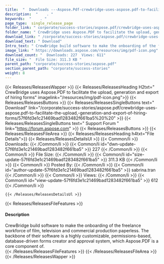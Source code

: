 ```yaml
---
title:  "  Downloads ---Aspose.Pdf-crewbridge-uses-aspose.pdf-to-facilitate-the-upload,-generation-and-export-of-hiring-forms . " 
description:  "    . " 
keywords:  "    . " 
page_type:  single_release_page
folder_link: " corporate/success-stories/aspose.pdf/crewbridge-uses-aspose.pdf-to-facilitate-the-upload,-generation-and-export-of-hiring-forms/"
folder_name: " CrewBridge uses Aspose.PDF to facilitate the upload, generation and export of hiring forms"
download_link: " /corporate/success-stories/aspose.pdf/crewbridge-uses-aspose.pdf-to-facilitate-the-upload,-generation-and-export-of-hiring-forms/57f6fd3e1c21469bad1283482f661ba5"
download_text: " Download"
Intro_text: " CrewBridge build software to make the onboarding of the freelance workforce of f..."
image_link: " https://downloads.aspose.com/resources/img/pdf-icon.png"
download_count: "  Downloads: 227  Views: 611"
file_size: "  File Size: 311.3 KB "
parent_path: "corporate/success-stories/aspose.pdf"
section_parent_path: "corporate/success-stories"
weight: 8 
---
```


{{< Releases/ReleasesWapper >}}
  {{< Releases/ReleasesHeading H2txt=" CrewBridge uses Aspose.PDF to facilitate the upload, generation and export of hiring forms" imagelink="/resources/img/pdf-icon.png">}}
  {{< Releases/ReleasesButtons >}}
    {{< Releases/ReleasesSingleButtons text=" Download" link="/corporate/success-stories/aspose.pdf/crewbridge-uses-aspose.pdf-to-facilitate-the-upload,-generation-and-export-of-hiring-forms/57f6fd3e1c21469bad1283482f661ba5%20%20" >}}
    {{< Releases/ReleasesSingleButtons text=" Support Forum " link="https://forum.aspose.com" >}}
  {{< Releases/ReleasesButtons >}}
  {{< Releases/ReleasesFileArea >}}
    {{< Releases/ReleasesHeading h4txt="File Details">}}
    {{< Releases/ReleasesDetailsUl >}}
            {{< Common/li  >}} Downloads: {{< /Common/li >}} 
      {{< Common/li id="dwn-update-57f6fd3e1c21469bad1283482f661ba5" >}} 227 {{< /Common/li >}} 
      {{< Common/li  >}} File Size: {{< /Common/li >}} 
      {{< Common/li id="size-update-57f6fd3e1c21469bad1283482f661ba5" >}} 311.3 KB {{< /Common/li >}} 
      {{< Common/li  >}} Posted By: {{< /Common/li >}} 
      {{< Common/li id="author-update-57f6fd3e1c21469bad1283482f661ba5" >}} sabrina.tran {{< /Common/li >}} 
      {{< Common/li  >}} Views: {{< /Common/li >}} 
      {{< Common/li id="view-update-57f6fd3e1c21469bad1283482f661ba5" >}} 612 {{< /Common/li >}} 

    {{< /Releases/ReleasesDetailsUl >}}

  {{< Releases/ReleasesFileFeatures >}}
      <h4>Description</h4><div class="HTMLDescription">CrewBridge build software to make the onboarding of the freelance workforce of film, television and commercial production paperless.  The backbone of their software is a highly customizable, permissions-based, database-driven forms creator and approval system, which Aspose.PDF is a core component of.  </div>
  {{< /Releases/ReleasesFileFeatures >}}
 {{< /Releases/ReleasesFileArea >}}
{{< /Releases/ReleasesWapper >}}


